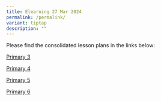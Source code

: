 ```yaml
---
title: Elearning 27 Mar 2024
permalink: /permalink/
variant: tiptap
description: ""
---
```

<p>Please find the consolidated lesson plans in the links below:</p>
<p><a href="/files/P3__E_Learning_2024_Lesson_Plans__27_Mar_2024_.pdf" rel="noopener noreferrer nofollow" target="_blank">Primary 3</a>
</p>
<p><a href="/files/P4__E_Learning_2024_Lesson_Plans__27_Mar_2024_.pdf" rel="noopener noreferrer nofollow" target="_blank">Primary 4</a>
</p>
<p><a href="/files/P5__E_Learning_2024_Lesson_Plans__27_Mar_2024_.pdf" rel="noopener noreferrer nofollow" target="_blank">Primary 5</a>
</p>
<p><a href="/files/P6__E_Learning_2024_Lesson_Plans__27_Mar_2024_.pdf" rel="noopener noreferrer nofollow" target="_blank">Primary 6</a>
</p>